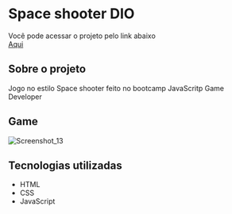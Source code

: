 # Space shooter DIO
Você pode acessar o projeto pelo link abaixo<br>
<a href="https://space-shooter-dio.vercel.app/">Aqui</a>
## Sobre o projeto
Jogo no estilo Space shooter feito no bootcamp JavaScritp Game Developer
## Game
![Screenshot_13](https://user-images.githubusercontent.com/71731815/125340721-3195d780-e329-11eb-9bc9-1dfeb8b080e8.png)

## Tecnologias utilizadas

- HTML
- CSS
- JavaScript
